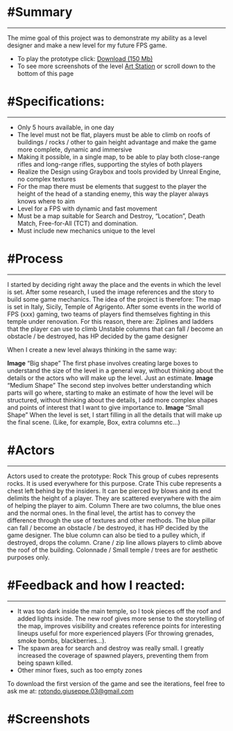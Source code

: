 # #Summary

<hr>

The mime goal of this project was to demonstrate my ability as a level designer and make a new level for my future FPS game.
- To play the prototype click: [Download (150 Mb)]()
- To see more screenshots of the level [Art Station]() or scroll down to the bottom of this page

# #Specifications:

<hr>

- Only 5 hours available, in one day
- The level must not be flat, players must be able to climb on roofs of buildings / rocks / other to gain height advantage and make the game more complete, dynamic and immersive
- Making it possible, in a single map, to be able to play both close-range rifles and long-range rifles, supporting the styles of both players
- Realize the Design using Graybox and tools provided by Unreal Engine, no complex textures
- For the map there must be elements that suggest to the player the height of the head of a standing enemy, this way the player always knows where to aim
- Level for a FPS with dynamic and fast movement
- Must be a map suitable for Search and Destroy, “Location”, Death Match, Free-for-All (TCT) and domination.
- Must include new mechanics unique to the level

# #Process

<hr>

I started by deciding right away the place and the events in which the level is set. After some research, I used the image references and the story to build some game mechanics. The idea of the project is therefore:
The map is set in Italy, Sicily, Temple of Agrigento. After some events in the world of FPS (xxx) gaming, two teams of players find themselves fighting in this temple under renovation. For this reason, there are:
Ziplines and ladders that the player can use to climb
Unstable columns that can fall / become an obstacle / be destroyed, has HP decided by the game designer

When I create a new level always thinking in the same way:

**Image**
“Big shape”
The first phase involves creating large boxes to understand the size of the level in a general way, without thinking about the details or the actors who will make up the level. Just an estimate.
**Image**
“Medium Shape”
The second step involves better understanding which parts will go where, starting to make an estimate of how the level will be structured, without thinking about the details, I add more complex shapes and points of interest that I want to give importance to.
**Image**
“Small Shape”
When the level is set, I start filling in all the details that will make up the final scene. (Like, for example, Box, extra columns etc…)

# #Actors

<hr>

Actors used to create the prototype:
Rock This group of cubes represents rocks. It is used everywhere for this purpose.
Crate This cube represents a chest left behind by the insiders. It can be pierced by blows and its end delimits the height of a player. They are scattered everywhere with the aim of helping the player to aim.
Column There are two columns, the blue ones and the normal ones. In the final level, the artist has to convey the difference through the use of textures and other methods. The blue pillar can fall / become an obstacle / be destroyed, it has HP decided by the game designer. The blue column can also be tied to a pulley which, if destroyed, drops the column.
Crane / zip line allows players to climb above the roof of the building.
Colonnade / Small temple / trees are for aesthetic purposes only.

# #Feedback and how I reacted:

<hr>

- It was too dark inside the main temple, so I took pieces off the roof and added lights inside. The new roof gives more sense to the storytelling of the map, improves visibility and creates reference points for interesting lineups useful for more experienced players (For throwing grenades, smoke bombs, blackberries…).
- The spawn area for search and destroy was really small. I greatly increased the coverage of spawned players, preventing them from being spawn killed.
- Other minor fixes, such as too empty zones

To download the first version of the game and see the iterations, feel free to ask me at: rotondo.giuseppe.03@gmail.com

# #Screenshots

